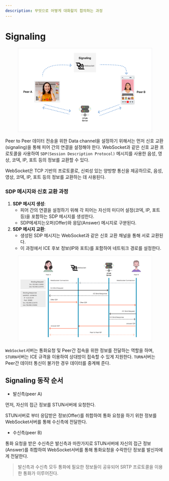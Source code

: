 ```yaml
---
description: 무엇으로 어떻게 대화할지 합의하는 과정
---
```


# Signaling

<figure><img src="../../.gitbook/assets/Group 237551 (1).png" alt=""><figcaption></figcaption></figure>

Peer to Peer 데이터 전송을 위한 Data channel을 설정하기 위해서는 먼저 신호 교환(signaling)을 통해 피어 간의 연결을 설정해야 한다.  WebSocket과 같은  신호 교환 프로토콜을 사용하여 `SDP(Session Description Protocol)` 메시지를 사용한 음성, 영상, 코덱, IP, 포트 등의 정보를 교환할 수 있다.

WebSocket은 TCP 기반의 프로토콜로, 신뢰성 있는 양방향 통신을 제공하므로, 음성, 영상, 코덱, IP, 포트 등의 정보를 교환하는 데 사용된다.

### SDP 메시지와 신호 교환 과정

1. **SDP 메시지 생성**:
   * 피어 간의 연결을 설정하기 위해 각 피어는 자신의 미디어 설정(코덱, IP, 포트 등)을 포함하는 SDP 메시지를 생성한다.
   * SDP메세지는오퍼(Offer)와 응답(Answer) 메시지로 구분된다.
2. **SDP 메시지 교환**:
   * 생성된 SDP 메시지는 WebSocket과 같은 신호 교환 채널을 통해 서로 교환된다.
   * 이 과정에서 ICE 후보 정보(IP와 포트)를 포함하여 네트워크 경로를 설정한다.

<figure><img src="../../.gitbook/assets/Group 237562.png" alt=""><figcaption></figcaption></figure>

`WebSocket`서버는 통화요청 및 Peer간 접속을 위한 정보를 전달하는 역할을 하며, `STURN`서버는 ICE 규격을 이용하여 상대방이 접속할 수 있게 지원한다. `TURN`서버는 Peer간 데이터 통신이 불가한 경우 데이터를 중계해 준다.

## Signaling 동작 순서

* 발신측(peer A)

먼저,  자신의 접근 정보를 STUN서버에 요청한다.

STUN서버로 부터 응답받은 정보(Offer)를 취합하여 통화 요청을 하기 위한 정보를 WebSocket서버를 통해 수신측에 전달한다.

* 수신측(peer B)

통화 요청을 받은 수신측은 발신측과 마찬가지로 STUN서버에 자신의 접근 정보(Answer)를 취합하여 WebSocket서버를 통해 통화요청을 수락한단 정보를 발신자에게 전달한다.

> 발신측과 수신측 모두 통화에 필요한 정보들이 공유되어 SRTP 프로토콜을 이용한 통화가 이루어진다.
